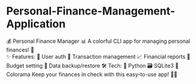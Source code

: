 # Personal-Finance-Management-Application
💰 Personal Finance Manager 📊  A colorful CLI app for managing personal finances! 🌈  
✨ Features:
🔐 User auth 
💸 Transaction management
📈 Financial reports
🎯 Budget setting
💾 Data backup/restore 
🛠️ Tech:
🐍 Python
🗃️ SQLite3
🎨 Colorama
Keep your finances in check with this easy-to-use app! 💼✨

